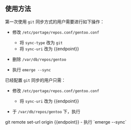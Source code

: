 ## 使用方法

第一次使用 `git` 同步方式的用户需要进行如下操作：

- 修改 `/etc/portage/repos.conf/gentoo.conf`
	- 将 `sync-type` 改为 `git`
	- 将 `sync-uri` 改为 <tmpl z-inline>{{endpoint}}</tmpl>

- 删除 `/var/db/repos/gentoo`
- 执行 `emerge --sync`

已经配置 `git` 同步的用户只需：

- 修改 `/etc/portage/repos.conf/gentoo.conf`
	- 将 `sync-uri` 改为 <tmpl z-inline>{{endpoint}}</tmpl>

- 于 `/var/db/repos/gentoo` 下，执行
<tmpl>
git remote set-url origin {{endpoint}}
</tmpl>
- 执行 `emerge --sync`
